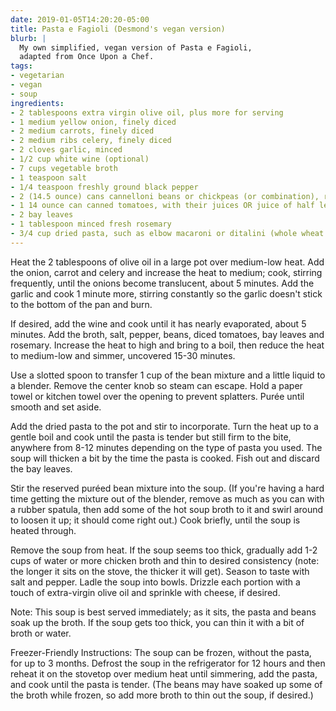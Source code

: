 ```yaml
---
date: 2019-01-05T14:20:20-05:00
title: Pasta e Fagioli (Desmond's vegan version)
blurb: |
  My own simplified, vegan version of Pasta e Fagioli,
  adapted from Once Upon a Chef.
tags:
- vegetarian
- vegan
- soup
ingredients:
- 2 tablespoons extra virgin olive oil, plus more for serving
- 1 medium yellow onion, finely diced
- 2 medium carrots, finely diced
- 2 medium ribs celery, finely diced
- 2 cloves garlic, minced
- 1/2 cup white wine (optional)
- 7 cups vegetable broth
- 1 teaspoon salt
- 1/4 teaspoon freshly ground black pepper
- 2 (14.5 ounce) cans cannelloni beans or chickpeas (or combination), rinsed and drained
- 1 14 ounce can canned tomatoes, with their juices OR juice of half lemon
- 2 bay leaves
- 1 tablespoon minced fresh rosemary
- 3/4 cup dried pasta, such as elbow macaroni or ditalini (whole wheat is fine)
---
```


Heat the 2 tablespoons of olive oil in a large pot over medium-low heat.
Add the onion, carrot and celery and increase the heat to medium; cook,
stirring frequently, until the onions become translucent, about 5
minutes. Add the garlic and cook 1 minute more, stirring constantly so the
garlic doesn't stick to the bottom of the pan and burn.

If desired, add the wine and cook until it has nearly evaporated, about 5
minutes. Add the broth, salt, pepper, beans, diced tomatoes, bay leaves and
rosemary. Increase the heat to high and bring to a boil, then reduce the
heat to medium-low and simmer, uncovered 15-30 minutes.

Use a slotted spoon to transfer 1 cup of the bean mixture and a little
liquid to a blender. Remove the center knob so steam can escape. Hold a
paper towel or kitchen towel over the opening to prevent splatters. Purée
until smooth and set aside.

Add the dried pasta to the pot and stir to incorporate. Turn the heat up to
a gentle boil and cook until the pasta is tender but still firm to the bite,
anywhere from 8-12 minutes depending on the type of pasta you used. The soup
will thicken a bit by the time the pasta is cooked. Fish out and discard the
bay leaves.

Stir the reserved puréed bean mixture into the soup. (If you're having a
hard time getting the mixture out of the blender, remove as much as you can
with a rubber spatula, then add some of the hot soup broth to it and swirl
around to loosen it up; it should come right out.) Cook briefly, until the
soup is heated through.

Remove the soup from heat.  If the soup seems too thick, gradually add 1-2
cups of water or more chicken broth and thin to desired consistency (note:
the longer it sits on the stove, the thicker it will get). Season to taste
with salt and pepper. Ladle the soup into bowls. Drizzle each portion with a
touch of extra-virgin olive oil and sprinkle with cheese, if desired.

Note: This soup is best served immediately; as it sits, the pasta and beans
soak up the broth. If the soup gets too thick, you can thin it with a bit of
broth or water.

Freezer-Friendly Instructions: The soup can be frozen, without the pasta,
for up to 3 months. Defrost the soup in the refrigerator for 12 hours and
then reheat it on the stovetop over medium heat until simmering, add the
pasta, and cook until the pasta is tender. (The beans may have soaked up
some of the broth while frozen, so add more broth to thin out the soup, if
desired.)
